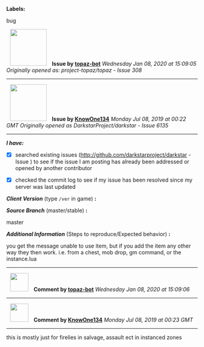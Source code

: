 **Labels:**

bug



<a href="https://github.com/topaz-bot"><img src="https://avatars3.githubusercontent.com/u/59651103?v=4" width="96" height="96" hspace="10"></img></a> **Issue by [topaz-bot](https://github.com/topaz-bot)**
_Wednesday Jan 08, 2020 at 15:09:05_
_Originally opened as: project-topaz/topaz - Issue 308_

----

<a href="https://github.com/KnowOne134"><img src="https://avatars3.githubusercontent.com/u/35616771?v=4"  width="96" height="96" hspace="10"></img></a> **Issue by [KnowOne134](https://github.com/KnowOne134)**
_Monday Jul 08, 2019 at 00:22 GMT_
_Originally opened as DarkstarProject/darkstar - Issue 6135_

----

<!-- place 'x' mark between square [] brackets to checkmark box -->

**_I have:_**

- [x] searched existing issues (http://github.com/darkstarproject/darkstar - Issue ) to see if the issue I am posting has already been addressed or opened by another contributor
- [x] checked the commit log to see if my issue has been resolved since my server was last updated


<!-- Issues will be closed without being looked into if the following information is missing (unless its not applicable). -->

**_Client Version_** (type `/ver` in game) **:** 


**_Source Branch_** (master/stable) **:** 
master

<!-- If there is a server you know we can reproduce this on right now, please mention it here. -->
**_Additional Information_** (Steps to reproduce/Expected behavior) **:** 
you get the message unable to use item, but if you add the item any other way they then work. i.e. from a chest, mob drop, gm command, or the instance.lua




----
<a href="https://github.com/topaz-bot"><img src="https://avatars3.githubusercontent.com/u/59651103?v=4" width="48" height="48" hspace="10"></img></a> **Comment by [topaz-bot](https://github.com/topaz-bot)**
_Wednesday Jan 08, 2020 at 15:09:06_

----

<a href="https://github.com/KnowOne134"><img src="https://avatars3.githubusercontent.com/u/35616771?v=4"  width="48" height="48" hspace="10"></img></a> **Comment by [KnowOne134](https://github.com/KnowOne134)**
_Monday Jul 08, 2019 at 00:23 GMT_

----

this is mostly just for firelies in salvage, assault ect in instanced zones

